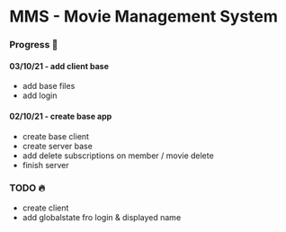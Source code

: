 # MMS - Movie Management System

### Progress 💪
#### 03/10/21 - add client base
* add base files
* add login

#### 02/10/21 - create base app
* create base client
* create server base
* add delete subscriptions on member / movie delete
* finish server

### TODO 🔥
* create client
* add globalstate fro login & displayed name
